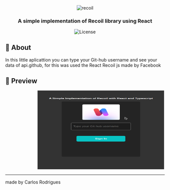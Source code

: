 <p align="center">
<img alt="recoil" src="https://res.cloudinary.com/practicaldev/image/fetch/s--ey8Yer0j--/c_imagga_scale,f_auto,fl_progressive,h_720,q_auto,w_1280/https://dev-to-uploads.s3.amazonaws.com/i/vouoo1zjymbdvuhjzjyh.png" height="250px" width="400" align="center" />
</p>


<h3 align="center">
  A simple implementation of Recoil library using React
</h3>
<p align="center">
  <img alt="License" src="https://img.shields.io/badge/license-MIT-%2304D361">
</p>

## :rocket: About

In this little aplicattion you can type your Git-hub username and see your data of api.github, for this was used the React Recoil js made by Facebook

## :rocket: Preview
<p align="center">
<img alt="recoil" src="/src/assets/img-readme.png" height="250px" width="400" style="margin:0 auto 0  20%" />

</p>

---

made  by Carlos Rodrigues
